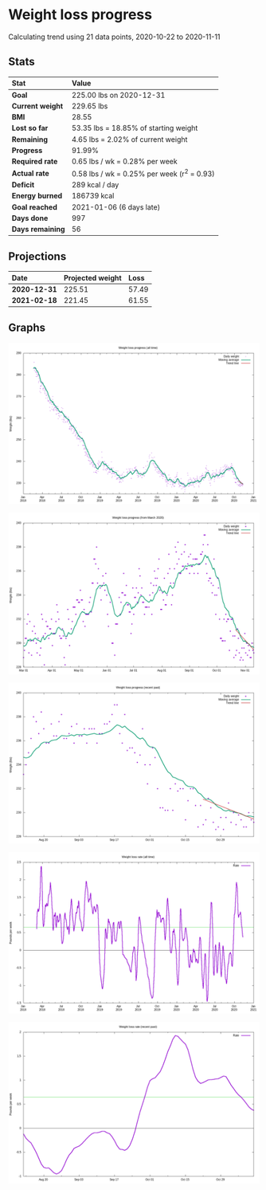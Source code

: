 # Weight loss progress

Calculating trend using 21 data points, 2020-10-22 to 2020-11-11

## Stats

Stat|Value
:-|:-
**Goal**|225.00 lbs on 2020-12-31
**Current weight**|229.65 lbs
**BMI**|28.55
**Lost so far**|53.35 lbs = 18.85% of starting weight
**Remaining**|4.65 lbs =  2.02% of current  weight
**Progress**|91.99%
**Required rate**|0.65 lbs / wk = 0.28% per week
**Actual rate**|0.58 lbs / wk = 0.25% per week  (r<sup>2</sup> = 0.93)
**Deficit**|289 kcal / day
**Energy burned**|186739 kcal
**Goal reached**|2021-01-06 (6 days late)
**Days done**|997
**Days remaining**|56

## Projections

Date|Projected weight|Loss
:-|:-|:-
**2020-12-31**|225.51|57.49
**2021-02-18**|221.45|61.55

## Graphs

![](weight-graph-alltime.png)

![](weight-graph-covid.png)

![](weight-graph-recent.png)

![](rate-graph-alltime.png)

![](rate-graph-recent.png)
